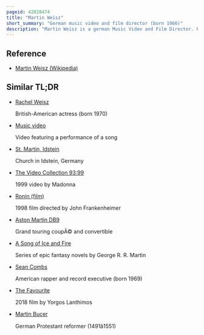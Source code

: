 ```yaml
---
pageid: 42028474
title: "Martin Weisz"
short_summary: "German music video and film director (born 1966)"
description: "Martin Weisz is a german Music Video and Film Director. He has directed over 350 Videos and worked with Artists such as Nickelback, Brandy, Puff Daddy, and Ll Cool J. Likewise he has directed many Commercials."
---
```


## Reference

- [Martin Weisz (Wikipedia)](https://en.wikipedia.org/?curid=42028474)

## Similar TL;DR

- [Rachel Weisz](/tldr/en/rachel-weisz)

  British-American actress (born 1970)

- [Music video](/tldr/en/music-video)

  Video featuring a performance of a song

- [St. Martin, Idstein](/tldr/en/st-martin-idstein)

  Church in Idstein, Germany

- [The Video Collection 93:99](/tldr/en/the-video-collection-9399)

  1999 video by Madonna

- [Ronin (film)](/tldr/en/ronin-film)

  1998 film directed by John Frankenheimer

- [Aston Martin DB9](/tldr/en/aston-martin-db9)

  Grand touring coupÃ© and convertible

- [A Song of Ice and Fire](/tldr/en/a-song-of-ice-and-fire)

  Series of epic fantasy novels by George R. R. Martin

- [Sean Combs](/tldr/en/sean-combs)

  American rapper and record executive (born 1969)

- [The Favourite](/tldr/en/the-favourite)

  2018 film by Yorgos Lanthimos

- [Martin Bucer](/tldr/en/martin-bucer)

  German Protestant reformer (1491â1551)
